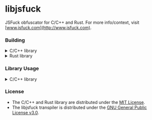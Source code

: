 # libjsfuck
JSFuck obfuscator for C/C++ and Rust. For more info/context, visit [www.jsfuck.com](http://www.jsfuck.com).

### Building
<details>
<summary>C/C++ library</summary>
- GCC
```
make
```
- MinGW
```
make OS=WIN
```
- MSVC
```
.\vcbuild.bat
```
</details>
<details>
<summary>Rust library</summary>
```
cargo build
```
</details>

### Library Usage
<details>
<summary>C/C++ library</summary>
```c
#include <jsfuck.h>
#include <stdlib.h>
#include <stdio.h>

int main(void) {
    uint64_t output_size;

    char code[] = "hello";
    char * output = jsfuck(code, 5, &output_size);
    
    printf("length of output string: %lld\n", output_size);
    printf("%s\n", output);
    free(output);
    
    return 0;
}
```

Tip: You can use `NULL` for the third argument if determining output size is not necessary.
</details>
<details>
<summary>Rust library</summary>
```rs
use jsfuck::jsfuck;

fn main() {
    println!("{}", jsfuck("Hello, World!"));
}
```
</details>

### License
- The C/C++ and Rust library are distributed under the [MIT License](https://opensource.org/licenses/MIT).
- The libjsfuck transpiler is distributed under the [GNU General Public License v3.0](https://www.gnu.org/licenses/gpl-3.0.en.html).